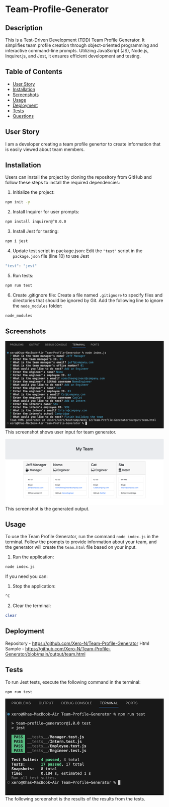 # Team-Profile-Generator

## Description

This is a Test-Driven Development (TDD) Team Profile Generator. It simplifies team profile creation through object-oriented programming and interactive command-line prompts. Utilizing JavaScript (JS), Node.js, Inquirer.js, and Jest, it ensures efficient development and testing.

## Table of Contents

- [User Story](#user-story)
- [Installation](#installation)
- [Screenshots](#screenshots)
- [Usage](#usage)
- [Deployment](#deployment)
- [Tests](#tests)
- [Questions](#questions)

## User Story

I am a developer creating a team profile genertor to create information that is easily viewed about team members.

## Installation

Users can install the project by cloning the repository from GitHub and follow these steps to install the required dependencies:

1. Initialize the project:

```bash
npm init -y
```

2. Install Inquirer for user prompts:

```bash
npm install inquirer@^8.0.0
```

3. Install Jest for testing:

```bash
npm i jest
```

4. Update test script in package.json:
   Edit the `"test"` script in the `package.json` file (line 10) to use Jest

```bash
"test": "jest"
```

5. Run tests:

```bash
npm run test
```

6. Create .gitignore file:
   Create a file named `.gitignore` to specify files and directories that should be ignored by Git. Add the following line to ignore the `node_modules` folder:

```bash
node_modules
```

## Screenshots

![User Input](assets/images/team-generator-user-input.png)
This screenshot shows user input for team generator.

![Output](assets/images/team-generator-output.png)
This screenshot is the generated output.

## Usage

To use the Team Profile Generator, run the command `node index.js` in the terminal. Follow the prompts to provide information about your team, and the generator will create the `team.html` file based on your input.

1. Run the application:

```bash
node index.js
```

If you need you can:

1. Stop the application:

```bash
^C
```

2. Clear the terminal:

```bash
clear
```

## Deployment

Repository - https://github.com/Xero-N/Team-Profile-Generator
Html Sample - https://github.com/Xero-N/Team-Profile-Generator/blob/main/output/team.html

## Tests

To run Jest tests, execute the following command in the terminal:

```bash
npm run test
```

![Test results](<assets/images/jest results.png>)
The following screenshot is the results of the results from the tests.
